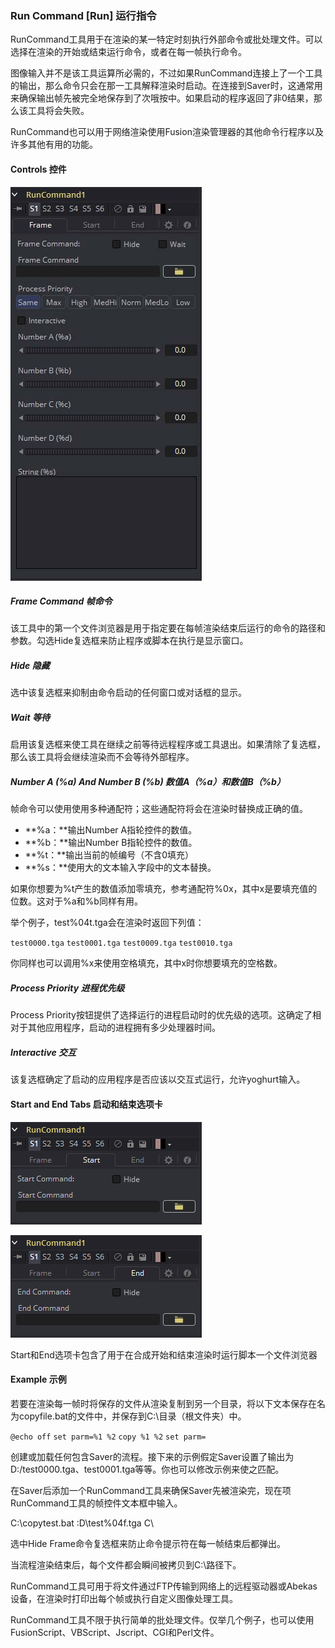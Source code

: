### Run Command [Run] 运行指令

RunCommand工具用于在渲染的某一特定时刻执行外部命令或批处理文件。可以选择在渲染的开始或结束运行命令，或者在每一帧执行命令。

图像输入并不是该工具运算所必需的，不过如果RunCommand连接上了一个工具的输出，那么命令只会在那一工具解释渲染时启动。在连接到Saver时，这通常用来确保输出帧先被完全地保存到了次哦按中。如果启动的程序返回了非0结果，那么该工具将会失败。

RunCommand也可以用于网络渲染使用Fusion渲染管理器的其他命令行程序以及许多其他有用的功能。

#### Controls 控件

![Run_Controls](images/Run_Controls.jpg)

##### Frame Command 帧命令

该工具中的第一个文件浏览器是用于指定要在每帧渲染结束后运行的命令的路径和参数。勾选Hide复选框来防止程序或脚本在执行是显示窗口。

##### Hide 隐藏

选中该复选框来抑制由命令启动的任何窗口或对话框的显示。

##### Wait 等待

启用该复选框来使工具在继续之前等待远程程序或工具退出。如果清除了复选框，那么该工具将会继续渲染而不会等待外部程序。

##### Number A (%a) And Number B (%b) 数值A（%a）和数值B（%b）

帧命令可以使用使用多种通配符；这些通配符将会在渲染时替换成正确的值。

- **%a：**输出Number A指轮控件的数值。
- **%b：**输出Number B指轮控件的数值。
- **%t：**输出当前的帧编号（不含0填充）
- **%s：**使用大的文本输入字段中的文本替换。

如果你想要为%t产生的数值添加零填充，参考通配符%0x，其中x是要填充值的位数。这对于%a和%b同样有用。

举个例子，test%04t.tga会在渲染时返回下列值：

`test0000.tga`
`test0001.tga`
`test0009.tga`
`test0010.tga`

你同样也可以调用%x来使用空格填充，其中x时你想要填充的空格数。

##### Process Priority 进程优先级

Process Priority按钮提供了选择运行的进程启动时的优先级的选项。这确定了相对于其他应用程序，启动的进程拥有多少处理器时间。

##### Interactive 交互

该复选框确定了启动的应用程序是否应该以交互式运行，允许yoghurt输入。

#### Start and End Tabs 启动和结束选项卡

![Run_StartTab](images/Run_StartTab.png)

![Run_EndTab](images/Run_EndTab.png)

Start和End选项卡包含了用于在合成开始和结束渲染时运行脚本一个文件浏览器

#### Example 示例

若要在渲染每一帧时将保存的文件从渲染复制到另一个目录，将以下文本保存在名为copyfile.bat的文件中，并保存到C:\目录（根文件夹）中。

`@echo off`
`set parm=%1 %2`
`copy %1 %2`
`set parm=`

创建或加载任何包含Saver的流程。接下来的示例假定Saver设置了输出为D:/test0000.tga、test0001.tga等等。你也可以修改示例来使之匹配。

在Saver后添加一个RunCommand工具来确保Saver先被渲染完，现在项RunCommand工具的帧控件文本框中输入。

C:\copytest.bat :D\test%04f.tga C\

选中Hide Frame命令复选框来防止命令提示符在每一帧结束后都弹出。

当流程渲染结束后，每个文件都会瞬间被拷贝到C:\路径下。

RunCommand工具可用于将文件通过FTP传输到网络上的远程驱动器或Abekas设备，在渲染时打印出每个帧或执行自定义图像处理工具。

RunCommand工具不限于执行简单的批处理文件。仅举几个例子，也可以使用FusionScript、VBScript、Jscript、CGI和Perl文件。